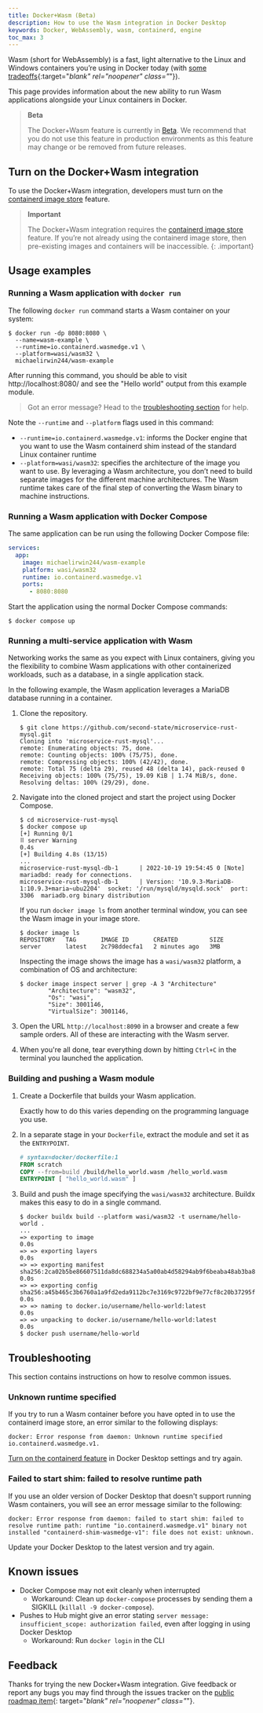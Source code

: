 ```yaml
---
title: Docker+Wasm (Beta)
description: How to use the Wasm integration in Docker Desktop
keywords: Docker, WebAssembly, wasm, containerd, engine
toc_max: 3
---
```


Wasm (short for WebAssembly) is a fast, light alternative to the Linux and
Windows containers you’re using in Docker today (with
[some tradeoffs](https://www.docker.com/blog/docker-wasm-technical-preview/){:target="_blank"
rel="noopener" class="_"}).

This page provides information about the new ability to run Wasm applications
alongside your Linux containers in Docker.

> **Beta**
>
> The Docker+Wasm feature is currently in
> [Beta](../../release-lifecycle.md/#beta). We recommend that you do not use
> this feature in production environments as this feature may change or be
> removed from future releases.

## Turn on the Docker+Wasm integration

To use the Docker+Wasm integration, developers must turn on the
[containerd image store](../containerd/index.md) feature.

> **Important**
>
> The Docker+Wasm integration requires the
> [containerd image store](../containerd/index.md) feature. If you’re not
> already using the containerd image store, then pre-existing images and
> containers will be inaccessible.
{: .important}

## Usage examples

### Running a Wasm application with `docker run`

The following `docker run` command starts a Wasm container on your system:

```console
$ docker run -dp 8080:8080 \
  --name=wasm-example \
  --runtime=io.containerd.wasmedge.v1 \
  --platform=wasi/wasm32 \
  michaelirwin244/wasm-example
```

After running this command, you should be able to visit http://localhost:8080/ and see the "Hello world" output from this example module.

> Got an error message? Head to the [troubleshooting section](#troubleshooting)
> for help.

Note the `--runtime` and `--platform` flags used in this command:

- `--runtime=io.containerd.wasmedge.v1`: informs the Docker engine that you want
  to use the Wasm containerd shim instead of the standard Linux container
  runtime
- `--platform=wasi/wasm32`: specifies the architecture of the image you want to
  use. By leveraging a Wasm architecture, you don’t need to build separate
  images for the different machine architectures. The Wasm runtime takes care of
  the final step of converting the Wasm binary to machine instructions.

### Running a Wasm application with Docker Compose

The same application can be run using the following Docker Compose file:

```yaml
services:
  app:
    image: michaelirwin244/wasm-example
    platform: wasi/wasm32
    runtime: io.containerd.wasmedge.v1
    ports:
      - 8080:8080
```

Start the application using the normal Docker Compose commands:

```console
$ docker compose up
```

### Running a multi-service application with Wasm

Networking works the same as you expect with Linux containers, giving you the
flexibility to combine Wasm applications with other containerized workloads,
such as a database, in a single application stack.

In the following example, the Wasm application leverages a MariaDB database
running in a container.

1. Clone the repository.

   ```console
   $ git clone https://github.com/second-state/microservice-rust-mysql.git
   Cloning into 'microservice-rust-mysql'...
   remote: Enumerating objects: 75, done.
   remote: Counting objects: 100% (75/75), done.
   remote: Compressing objects: 100% (42/42), done.
   remote: Total 75 (delta 29), reused 48 (delta 14), pack-reused 0
   Receiving objects: 100% (75/75), 19.09 KiB | 1.74 MiB/s, done.
   Resolving deltas: 100% (29/29), done.
   ```

2. Navigate into the cloned project and start the project using Docker Compose.

   ```console
   $ cd microservice-rust-mysql
   $ docker compose up
   [+] Running 0/1
   ⠿ server Warning                                                                                                  0.4s
   [+] Building 4.8s (13/15)
   ...
   microservice-rust-mysql-db-1      | 2022-10-19 19:54:45 0 [Note] mariadbd: ready for connections.
   microservice-rust-mysql-db-1      | Version: '10.9.3-MariaDB-1:10.9.3+maria~ubu2204'  socket: '/run/mysqld/mysqld.sock'  port: 3306  mariadb.org binary distribution
   ```

   If you run `docker image ls` from another terminal window, you can see the
   Wasm image in your image store.

   ```console
   $ docker image ls
   REPOSITORY   TAG       IMAGE ID       CREATED         SIZE
   server       latest    2c798ddecfa1   2 minutes ago   3MB
   ```

   Inspecting the image shows the image has a `wasi/wasm32` platform, a
   combination of OS and architecture:

   ```console
   $ docker image inspect server | grep -A 3 "Architecture"
           "Architecture": "wasm32",
           "Os": "wasi",
           "Size": 3001146,
           "VirtualSize": 3001146,
   ```

3. Open the URL `http://localhost:8090` in a browser and create a few sample
   orders. All of these are interacting with the Wasm server.

4. When you're all done, tear everything down by hitting `Ctrl+C` in the
   terminal you launched the application.

### Building and pushing a Wasm module

1. Create a Dockerfile that builds your Wasm application.

   Exactly how to do this varies depending on the programming language you use.

2. In a separate stage in your `Dockerfile`, extract the module and set it as
   the `ENTRYPOINT`.

   ```dockerfile
   # syntax=docker/dockerfile:1
   FROM scratch
   COPY --from=build /build/hello_world.wasm /hello_world.wasm
   ENTRYPOINT [ "hello_world.wasm" ]
   ```

3. Build and push the image specifying the `wasi/wasm32` architecture. Buildx
   makes this easy to do in a single command.

   ```console
   $ docker buildx build --platform wasi/wasm32 -t username/hello-world .
   ...
   => exporting to image                                                                             0.0s
   => => exporting layers                                                                            0.0s
   => => exporting manifest sha256:2ca02b5be86607511da8dc688234a5a00ab4d58294ab9f6beaba48ab3ba8de56  0.0s
   => => exporting config sha256:a45b465c3b6760a1a9fd2eda9112bc7e3169c9722bf9e77cf8c20b37295f954b    0.0s
   => => naming to docker.io/username/hello-world:latest                                            0.0s
   => => unpacking to docker.io/username/hello-world:latest                                         0.0s
   $ docker push username/hello-world
   ```

## Troubleshooting

This section contains instructions on how to resolve common issues.

### Unknown runtime specified

If you try to run a Wasm container before you have opted in to use the
containerd image store, an error similar to the following displays:

```
docker: Error response from daemon: Unknown runtime specified io.containerd.wasmedge.v1.
```

[Turn on the containerd feature](../containerd/index.md#enabling-the-containerd-image-store-feature)
in Docker Desktop settings and try again.

### Failed to start shim: failed to resolve runtime path

If you use an older version of Docker Desktop that doesn't support running Wasm
containers, you will see an error message similar to the following:

```
docker: Error response from daemon: failed to start shim: failed to resolve runtime path: runtime "io.containerd.wasmedge.v1" binary not installed "containerd-shim-wasmedge-v1": file does not exist: unknown.
```

Update your Docker Desktop to the latest version and try again.

## Known issues

- Docker Compose may not exit cleanly when interrupted
  - Workaround: Clean up `docker-compose` processes by sending them a SIGKILL
    (`killall -9 docker-compose`).
- Pushes to Hub might give an error stating
  `server message: insufficient_scope: authorization failed`, even after logging
  in using Docker Desktop
  - Workaround: Run `docker login` in the CLI

## Feedback

Thanks for trying the new Docker+Wasm integration. Give feedback or report any
bugs you may find through the issues tracker on the
[public roadmap item](https://github.com/docker/roadmap/issues/426){:
target="_blank" rel="noopener" class="_"}.
